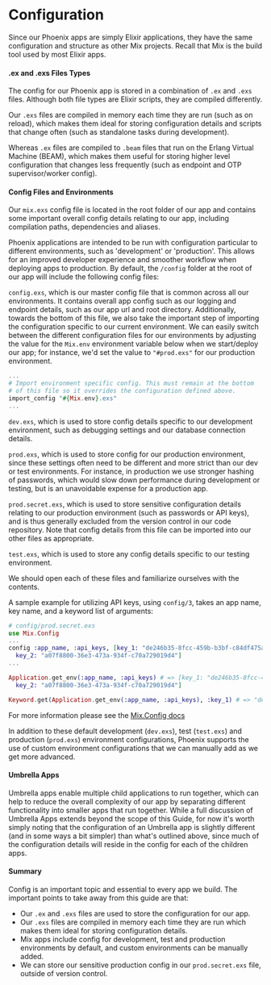 # Configuration

Since our Phoenix apps are simply Elixir applications, they  have the same configuration and structure as other Mix projects. Recall that Mix is the build tool used by most Elixir apps.

#### .ex and .exs Files Types

The config for our Phoenix app is stored in a combination of `.ex` and `.exs` files. Although both file types are Elixir scripts, they are compiled differently.

Our `.exs` files are compiled in memory each time they are run (such as on reload), which makes them ideal for storing configuration details and scripts that change often (such as standalone tasks during development).

Whereas `.ex` files are compiled to `.beam` files that run on the Erlang Virtual Machine (BEAM), which makes them useful for storing higher level configuration that changes less frequently (such as endpoint and OTP supervisor/worker config).


#### Config Files and Environments

Our `mix.exs` config file is located in the root folder of our app and contains some important overall config details relating to our app, including compilation paths, dependencies and aliases.

Phoenix applications are intended to be run with configuration particular to different environments, such as 'development' or 'production'. This allows for an improved developer experience and smoother workflow when deploying apps to production. By default, the `/config` folder at the root of our app will include the following config files:

`config.exs`, which is our master config file that is common across all our environments. It contains overall app config such as our logging and endpoint details, such as our app url and root directory. Additionally, towards the bottom of this file, we also take the important step of importing the configuration specific to our current environment.  We can easily switch between the different configuration files for our environments by adjusting the value for the `Mix.env` environment variable below when we start/deploy our app; for instance, we'd set the value to `"#prod.exs"` for our production environment.

```elixir
...
# Import environment specific config. This must remain at the bottom
# of this file so it overrides the configuration defined above.
import_config "#{Mix.env}.exs"
...
```

`dev.exs`, which is used to store config details specific to our development environment, such as debugging settings and our database connection details.

`prod.exs`, which is used to store config for our production environment, since these settings often need to be different and more strict than our dev or test environments. For instance, in production we use stronger hashing of passwords, which would slow down performance during development or testing, but is an unavoidable expense for a production app.

`prod.secret.exs`, which is used to store sensitive configuration details relating to our production environment (such as passwords or API keys), and is thus generally excluded from the version control in our code repository.  Note that config details from this file can be imported into our other files as appropriate.

`test.exs`, which is used to store any config details specific to our testing environment.

We should open each of these files and familiarize ourselves with the contents.

A sample example for utilizing API keys, using `config/3`, takes an app
name, key name, and a keyword list of arguments:

```elixir
# config/prod.secret.exs
use Mix.Config
...
config :app_name, :api_keys, [key_1: "de246b35-8fcc-459b-b3bf-c84df475a72c",
  key_2: "a07f8800-36e3-473a-934f-c70a729019d4"]
...
```

```elixir
Application.get_env(:app_name, :api_keys) # => [key_1: "de246b35-8fcc-459b-b3bf-c84df475a72c",
  key_2: "a07f8800-36e3-473a-934f-c70a729019d4"]

Keyword.get(Application.get_env(:app_name, :api_keys), :key_1) # => "de246b35-8fcc-459b-b3bf-c84df475a72c"
```

For more information please see the [Mix.Config
docs](https://hexdocs.pm/mix/Mix.Config.html)

In addition to these default development (`dev.exs`), test (`test.exs`) and production (`prod.exs`) environment configurations, Phoenix supports the use of custom environment configurations that we can manually add as we get more advanced.

#### Umbrella Apps

Umbrella apps enable multiple child applications to run together, which can help to reduce the overall complexity of our app by separating different functionality into smaller apps that run together. While a full discussion of Umbrella Apps extends beyond the scope of this Guide, for now it's worth simply noting that the configuration of an Umbrella app is slightly different (and in some ways a bit simpler) than what's outlined above, since much of the configuration details will reside in the config for each of the children apps.

#### Summary

Config is an important topic and essential to every app we build. The important points to take away from this guide are that:
- Our `.ex` and `.exs` files are used to store the configuration for our app.
- Our `.exs` files are compiled in memory each time they are run which makes them ideal for storing configuration details.
- Mix apps include config for development, test and production environments by default, and custom environments can be manually added.
- We can store our sensitive production config in our `prod.secret.exs` file, outside of version control.
